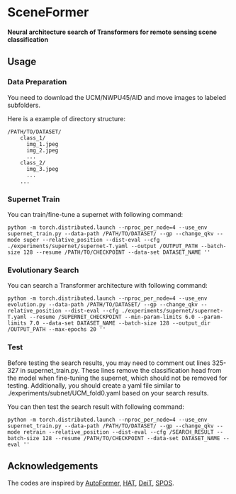 # SceneFormer

**Neural architecture search of Transformers for remote sensing scene classification**

## Usage

### Data Preparation

You need to download the UCM/NWPU45/AID and move images to labeled subfolders.

Here is a example of directory structure:

```
/PATH/TO/DATASET/
    class_1/
      img_1.jpeg
      img_2.jpeg
      ...
    class_2/
      img_3.jpeg
      ...
    ...
```
### Supernet Train
You can train/fine-tune a supernet with following command:
```bulidoutcfg
python -m torch.distributed.launch --nproc_per_node=4 --use_env supernet_train.py --data-path /PATH/TO/DATASET/ --gp --change_qkv --mode super --relative_position --dist-eval --cfg ./experiments/supernet/supernet-T.yaml --output /OUTPUT_PATH --batch-size 128 --resume /PATH/TO/CHECKPOINT --data-set DATASET_NAME ''
```
### Evolutionary Search
You can search a Transformer architecture with following command:
```bulidoutcfg
python -m torch.distributed.launch --nproc_per_node=4 --use_env evolution.py --data-path /PATH/TO/DATASET/ --gp --change_qkv --relative_position --dist-eval --cfg ./experiments/supernet/supernet-T.yaml --resume /SUPERNET_CHECKPOINT --min-param-limits 6.0 --param-limits 7.0 --data-set DATASET_NAME --batch-size 128 --output_dir /OUTPUT_PATH --max-epochs 20 ''
```
### Test
Before testing the search results, you may need to comment out lines 325-327 in supernet_train.py. These lines remove the classification head from the model when fine-tuning the supernet, which should not be removed for testing. Additionally, you should create a yaml file similar to ./experiments/subnet/UCM_fold0.yaml based on your search results.

You can then test the search result with following command:
```bulidoutcfg
python -m torch.distributed.launch --nproc_per_node=4 --use_env supernet_train.py --data-path /PATH/TO/DATASET/ --gp --change_qkv --mode retrain --relative_position --dist-eval --cfg /SEARCH_RESULT --batch-size 128 --resume /PATH/TO/CHECKPOINT --data-set DATASET_NAME --eval ''
```

## Acknowledgements

The codes are inspired by [AutoFormer](https://github.com/microsoft/Cream/tree/main/AutoFormer), [HAT](https://github.com/mit-han-lab/hardware-aware-transformers), [DeiT](https://github.com/facebookresearch/deit), [SPOS](https://github.com/megvii-model/SinglePathOneShot).
